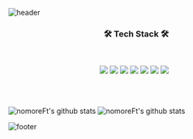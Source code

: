 ![header](https://capsule-render.vercel.app/api?type=waving&color=gradient&height=200&section=header&text=nomoreFt%20&fontSize=90)

<h3 align="center"><b>🛠 Tech Stack 🛠</b></h3>
</br>
<p align="center">
 <img src="https://img.shields.io/badge/Go-00599C?style=flat&logo=Go&logoColor=1EDDFF"/>
 <img src="https://img.shields.io/badge/Java-black?style=flat&logo=Java&logoColor=FF0000"/>
 <img src="https://img.shields.io/badge/JavaScript-F7DF1E?style=flat&logo=JavaScript&logoColor=white"/>
 <img src="https://img.shields.io/badge/SpringBoot-47A248?style=flat&logo=Spring Boot&logoColor=#1EDDFF"/>
 <img src="https://img.shields.io/badge/Docker-00599C?style=flat&logo=Docker&logoColor=#1EDDFF"/>
 <img src="https://img.shields.io/badge/Kubernetes-00599C?style=flat&logo=Kubernetes&logoColor=8B4513"/>
 <img src="https://img.shields.io/badge/MySQL-4479A1?style=flat-square&logo=MySQL&logoColor=white"/></a> &nbsp 
 
                   
</p>
<br>
<br>

![nomoreFt's github stats](https://github-readme-stats.vercel.app/api?username=nomoreFt&show_icons=true)
![nomoreFt's github stats](https://github-readme-stats.vercel.app/api/top-langs/?username=nomoreFt&show_icons=true&hide_border=true&title_color=004386&icon_color=004386&layout=compact)


![footer](https://capsule-render.vercel.app/api?type=soft&color=gradient&height=30&section=header&text=&fontSize=90)

<!--
**nomoreFt/nomoreFt** is a ✨ _special_ ✨ repository because its `README.md` (this file) appears on your GitHub profile.

Here are some ideas to get you started:

- 🔭 I’m currently working on ...
- 🌱 I’m currently learning ...
- 👯 I’m looking to collaborate on ...
- 🤔 I’m looking for help with ...
- 💬 Ask me about ...
- 📫 How to reach me: ...
- 😄 Pronouns: ...
- ⚡ Fun fact: ...
-->
